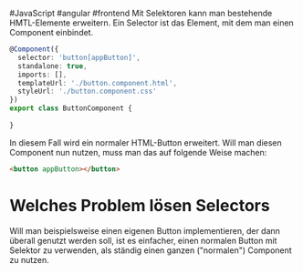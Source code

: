 #JavaScript 
#angular 
#frontend 
Mit Selektoren kann man bestehende HMTL-Elemente erweitern. Ein Selector ist das Element, mit dem man einen Component einbindet.
```TypeScript
@Component({  
  selector: 'button[appButton]',  
  standalone: true,  
  imports: [],  
  templateUrl: './button.component.html',  
  styleUrl: './button.component.css'  
})  
export class ButtonComponent {  
  
}
```
In diesem Fall wird ein normaler HTML-Button erweitert. Will man diesen Component nun nutzen, muss man das auf folgende Weise machen: 
```HTML
<button appButton></button>
```
# Welches Problem lösen Selectors
Will man beispielsweise einen eigenen Button implementieren, der dann überall genutzt werden soll, ist es einfacher, einen normalen Button mit Selektor zu verwenden, als ständig einen ganzen ("normalen") Component zu nutzen.